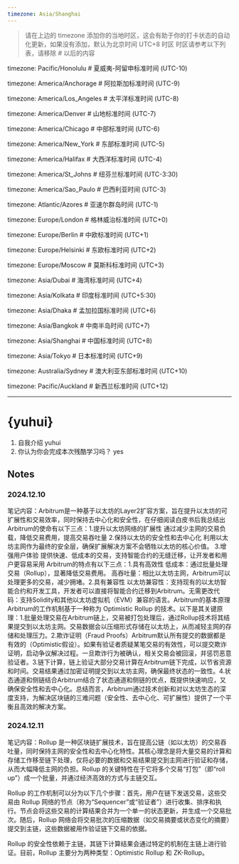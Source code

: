 ```yaml
---
timezone: Asia/Shanghai
---
```


> 请在上边的 timezone 添加你的当地时区，这会有助于你的打卡状态的自动化更新，如果没有添加，默认为北京时间 UTC+8 时区
> 时区请参考以下列表，请移除 # 以后的内容

timezone: Pacific/Honolulu # 夏威夷-阿留申标准时间 (UTC-10)

timezone: America/Anchorage # 阿拉斯加标准时间 (UTC-9)

timezone: America/Los_Angeles # 太平洋标准时间 (UTC-8)

timezone: America/Denver # 山地标准时间 (UTC-7)

timezone: America/Chicago # 中部标准时间 (UTC-6)

timezone: America/New_York # 东部标准时间 (UTC-5)

timezone: America/Halifax # 大西洋标准时间 (UTC-4)

timezone: America/St_Johns # 纽芬兰标准时间 (UTC-3:30)

timezone: America/Sao_Paulo # 巴西利亚时间 (UTC-3)

timezone: Atlantic/Azores # 亚速尔群岛时间 (UTC-1)

timezone: Europe/London # 格林威治标准时间 (UTC+0)

timezone: Europe/Berlin # 中欧标准时间 (UTC+1)

timezone: Europe/Helsinki # 东欧标准时间 (UTC+2)

timezone: Europe/Moscow # 莫斯科标准时间 (UTC+3)

timezone: Asia/Dubai # 海湾标准时间 (UTC+4)

timezone: Asia/Kolkata # 印度标准时间 (UTC+5:30)

timezone: Asia/Dhaka # 孟加拉国标准时间 (UTC+6)

timezone: Asia/Bangkok # 中南半岛时间 (UTC+7)

timezone: Asia/Shanghai # 中国标准时间 (UTC+8)

timezone: Asia/Tokyo # 日本标准时间 (UTC+9)

timezone: Australia/Sydney # 澳大利亚东部标准时间 (UTC+10)

timezone: Pacific/Auckland # 新西兰标准时间 (UTC+12)

---

# {yuhui}

1. 自我介绍 yuhui
2. 你认为你会完成本次残酷学习吗？ yes

## Notes

<!-- Content_START -->

### 2024.12.10

笔记内容：Arbitrum是一种基于以太坊的Layer2扩容方案，旨在提升以太坊的可扩展性和交易效率，同时保持去中心化和安全性，在仔细阅读白皮书后我总结出Arbitrum的使命有以下三点：1.提升以太坊网络的扩展性 通过减少主网的交易负载，降低交易费用，提高交易吞吐量 2.保持以太坊的安全性和去中心化 利用以太坊主网作为最终的安全层，确保扩展解决方案不会牺牲以太坊的核心价值。 3.增强用户体验 提供快速、低成本的交易，支持智能合约的无缝迁移，让开发者和用户更容易采用 Arbitrum的特点有以下三点：1.具有高效性 低成本：通过批量处理交易（Rollup），显著降低交易费用。 高吞吐量：相比以太坊主网，Arbitrum可以处理更多的交易，减少拥堵。2.具有兼容性 以太坊兼容性：支持现有的以太坊智能合约和开发工具，开发者可以直接将智能合约迁移到Arbitrum。无需更改代码：支持Solidity和其他以太坊虚拟机（EVM）兼容的语言。Arbitrum的基本原理Arbitrum的工作机制基于一种称为 Optimistic Rollup 的技术。以下是其关键原理：1.批量处理交易在Arbitrum链上，交易被打包处理后，通过Rollup技术将其结果提交到以太坊主网。交易数据会以压缩形式存储在以太坊上，从而减轻主网的存储和处理压力。2.欺诈证明（Fraud Proofs）Arbitrum默认所有提交的数据都是有效的（Optimistic假设）。如果有验证者质疑某笔交易的有效性，可以提交欺诈证明，启动争议解决过程。一旦欺诈行为被确认，相关交易会被回滚，并惩罚恶意验证者。3.链下计算，链上验证大部分交易计算在Arbitrum链下完成，以节省资源和时间。交易结果通过加密证明提交到以太坊主网，确保最终状态的一致性。4.状态通道和侧链结合Arbitrum结合了状态通道和侧链的优点，既提供快速响应，又确保安全性和去中心化。总结而言，Arbitrum通过技术创新和对以太坊生态的深度支持，为解决区块链的三难问题（安全性、去中心化、可扩展性）提供了一个平衡且高效的解决方案。
### 2024.12.11

笔记内容：Rollup 是一种区块链扩展技术，旨在提高公链（如以太坊）的交易吞吐量，同时保持主网的安全性和去中心化特性。其核心理念是将大量交易的计算和存储工作移至链下处理，仅将必要的数据和交易结果提交到主网进行验证和存储，从而大幅降低主网的负担。Rollup 的关键特性在于它将多个交易“打包”（即“roll up”）成一个批量，并通过经济高效的方式与主链交互。

Rollup 的工作机制可以分为以下几个步骤：首先，用户在链下发送交易，这些交易由 Rollup 网络的节点（称为“Sequencer”或“验证者”）进行收集、排序和执行。节点会将这些交易的计算结果合并为一个单一的状态更新，并生成一个交易批次。随后，Rollup 网络会将交易批次的压缩数据（如交易摘要或状态变化的摘要）提交到主链，这些数据被用作验证链下交易的依据。

Rollup 的安全性依赖于主链，其链下计算结果会通过特定的机制在主链上进行验证。目前，Rollup 主要分为两种类型：Optimistic Rollup 和 ZK-Rollup。


<!-- Content_END -->
